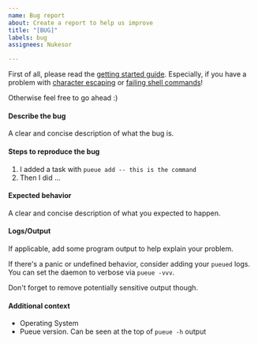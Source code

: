 ```yaml
---
name: Bug report
about: Create a report to help us improve
title: "[BUG]"
labels: bug
assignees: Nukesor

---
```


First of all, please read the [getting started guide](https://github.com/Nukesor/pueue/wiki/Get-started).
Especially, if you have a problem with [character escaping](https://github.com/Nukesor/pueue/wiki/Get-started#shell-escaping) or [failing shell commands](https://github.com/Nukesor/pueue/wiki/Common-Pitfalls-and-Debugging#first-step)!

Otherwise feel free to go ahead :)

#### Describe the bug

A clear and concise description of what the bug is.

#### Steps to reproduce the bug

1. I added a task with `pueue add -- this is the command`
2. Then I did ...

#### Expected behavior

A clear and concise description of what you expected to happen.

#### Logs/Output

If applicable, add some program output to help explain your problem.

If there's a panic or undefined behavior, consider adding your `pueued` logs.
You can set the daemon to verbose via `pueue -vvv`.

Don't forget to remove potentially sensitive output though.

#### Additional context

- Operating System
- Pueue version. Can be seen at the top of `pueue -h` output
